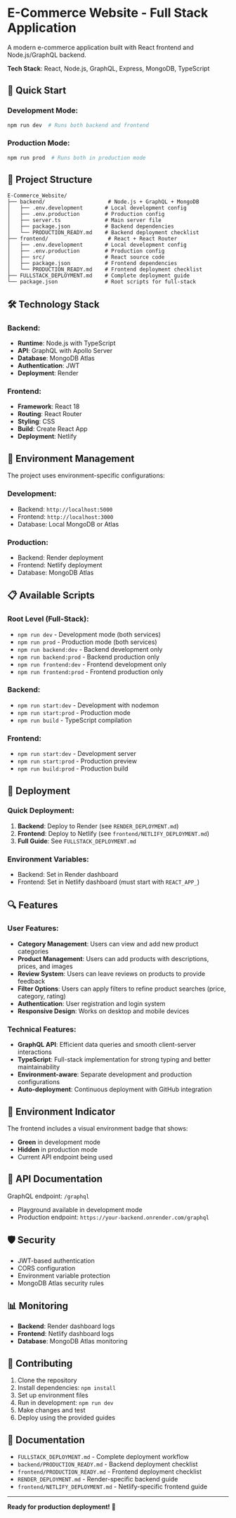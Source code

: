 # E-Commerce Website - Full Stack Application

A modern e-commerce application built with React frontend and Node.js/GraphQL backend.

**Tech Stack**: React, Node.js, GraphQL, Express, MongoDB, TypeScript

## 🚀 **Quick Start**

### Development Mode:
```bash
npm run dev  # Runs both backend and frontend
```

### Production Mode:
```bash
npm run prod  # Runs both in production mode
```

## 📁 **Project Structure**

```
E-Commerce_Website/
├── backend/                    # Node.js + GraphQL + MongoDB
│   ├── .env.development       # Local development config
│   ├── .env.production        # Production config
│   ├── server.ts              # Main server file
│   ├── package.json           # Backend dependencies
│   └── PRODUCTION_READY.md    # Backend deployment checklist
├── frontend/                   # React + React Router
│   ├── .env.development       # Local development config
│   ├── .env.production        # Production config
│   ├── src/                   # React source code
│   ├── package.json           # Frontend dependencies
│   └── PRODUCTION_READY.md    # Frontend deployment checklist
├── FULLSTACK_DEPLOYMENT.md    # Complete deployment guide
└── package.json               # Root scripts for full-stack
```

## 🛠 **Technology Stack**

### Backend:
- **Runtime**: Node.js with TypeScript
- **API**: GraphQL with Apollo Server
- **Database**: MongoDB Atlas
- **Authentication**: JWT
- **Deployment**: Render

### Frontend:
- **Framework**: React 18
- **Routing**: React Router
- **Styling**: CSS
- **Build**: Create React App
- **Deployment**: Netlify

## 🔧 **Environment Management**

The project uses environment-specific configurations:

### Development:
- Backend: `http://localhost:5000`
- Frontend: `http://localhost:3000`
- Database: Local MongoDB or Atlas

### Production:
- Backend: Render deployment
- Frontend: Netlify deployment
- Database: MongoDB Atlas

## 📋 **Available Scripts**

### Root Level (Full-Stack):
- `npm run dev` - Development mode (both services)
- `npm run prod` - Production mode (both services)
- `npm run backend:dev` - Backend development only
- `npm run backend:prod` - Backend production only
- `npm run frontend:dev` - Frontend development only
- `npm run frontend:prod` - Frontend production only

### Backend:
- `npm run start:dev` - Development with nodemon
- `npm run start:prod` - Production mode
- `npm run build` - TypeScript compilation

### Frontend:
- `npm run start:dev` - Development server
- `npm run start:prod` - Production preview
- `npm run build:prod` - Production build

## 🚀 **Deployment**

### Quick Deployment:
1. **Backend**: Deploy to Render (see `RENDER_DEPLOYMENT.md`)
2. **Frontend**: Deploy to Netlify (see `frontend/NETLIFY_DEPLOYMENT.md`)
3. **Full Guide**: See `FULLSTACK_DEPLOYMENT.md`

### Environment Variables:
- Backend: Set in Render dashboard
- Frontend: Set in Netlify dashboard (must start with `REACT_APP_`)

## 🔍 **Features**

### User Features:
- **Category Management**: Users can view and add new product categories
- **Product Management**: Users can add products with descriptions, prices, and images
- **Review System**: Users can leave reviews on products to provide feedback
- **Filter Options**: Users can apply filters to refine product searches (price, category, rating)
- **Authentication**: User registration and login system
- **Responsive Design**: Works on desktop and mobile devices

### Technical Features:
- **GraphQL API**: Efficient data queries and smooth client-server interactions
- **TypeScript**: Full-stack implementation for strong typing and better maintainability
- **Environment-aware**: Separate development and production configurations
- **Auto-deployment**: Continuous deployment with GitHub integration

## 📱 **Environment Indicator**

The frontend includes a visual environment badge that shows:
- **Green** in development mode
- **Hidden** in production mode
- Current API endpoint being used

## 🔗 **API Documentation**

GraphQL endpoint: `/graphql`
- Playground available in development mode
- Production endpoint: `https://your-backend.onrender.com/graphql`

## 🛡 **Security**

- JWT-based authentication
- CORS configuration
- Environment variable protection
- MongoDB Atlas security rules

## 📊 **Monitoring**

- **Backend**: Render dashboard logs
- **Frontend**: Netlify dashboard logs
- **Database**: MongoDB Atlas monitoring

## 🤝 **Contributing**

1. Clone the repository
2. Install dependencies: `npm install`
3. Set up environment files
4. Run in development: `npm run dev`
5. Make changes and test
6. Deploy using the provided guides

## 📄 **Documentation**

- `FULLSTACK_DEPLOYMENT.md` - Complete deployment workflow
- `backend/PRODUCTION_READY.md` - Backend deployment checklist
- `frontend/PRODUCTION_READY.md` - Frontend deployment checklist
- `RENDER_DEPLOYMENT.md` - Render-specific backend guide
- `frontend/NETLIFY_DEPLOYMENT.md` - Netlify-specific frontend guide

---

**Ready for production deployment!** 🎉
